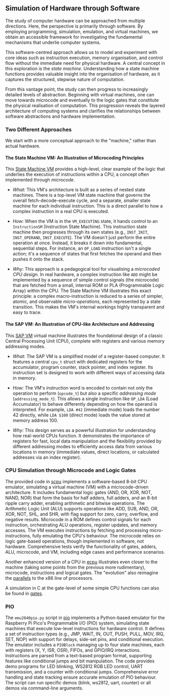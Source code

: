 
## Simulation of Hardware through Software

The study of computer hardware can be approached from multiple directions. Here, the perspective
is primarily through software. By employing programming, simulation, emulation, and virtual machines,
we obtain an accessible framework for investigating the fundamental mechanisms that underlie computer systems.

This software-centred approach allows us to model and experiment with core ideas such as instruction
execution, memory organisation, and control flow without the immediate need for physical hardware.
A central concept in this exploration is the *state machine*. Understanding how a state machine
functions provides valuable insight into the organisation of hardware, as it captures the structured,
stepwise nature of computation.

From this vantage point, the study can then progress to increasingly detailed levels of abstraction.
Beginning with virtual machines, one can move towards microcode and eventually to the logic gates that
constitute the physical realisation of computation. This progression reveals the layered architecture
of computing systems and clarifies the relationships between software abstractions and hardware implementation.


### Two Different Approaches

We start with a more conceptual approach to the "machine,"
rather than actual hardware.


#### The State Machine VM: An Illustration of Microcoding Principles

This [State Machine VM](./state/) provides a high-level, clear example
of the logic that underlies the execution of instructions within a CPU,
a concept often implemented through *microcode*.

* *What:* This VM's architecture is built as a series of nested state machines.
  There is a top-level VM state machine that governs the overall fetch-decode-execute
  cycle, and a separate, smaller state machine for each individual instruction.
  This is a direct parallel to how a complex instruction in a real CPU is executed.

* *How:* When the VM is in the `VM_EXECUTING` state, it hands control to an `InstructionSM`
  (Instruction State Machine). This instruction state machine then progresses through
  its own states (e.g., `INST_INIT`, `INST_OPERAND`, `INST_EXECUTE`). The VM doesn't 
  just perform the entire operation at once. Instead, it breaks it down into fundamental,
  sequential steps. For instance, an `OP_LOAD` instruction isn't a single action;
  it's a sequence of states that first fetches the operand and then pushes it onto the stack.

* *Why:* This approach is a pedagogical tool for visualising a *microcoded CPU design*.
  In real hardware, a complex instruction like `ADD` might be implemented by a sequence
  of simple control signals (the microcode) that are fetched from a small, internal
  ROM or PLA (Programmable Logic Array) within the CPU. The State Machine VM illustrates
  this exact principle: a complex macro-instruction is reduced to a series of simpler,
  atomic, and observable *micro-operations*, each represented by a state transition.
  This makes the VM's internal workings highly transparent and easy to trace.


#### The SAP VM: An Illustration of CPU-like Architecture and Addressing

This [SAP VM](./sap/) virtual machine illustrates the foundational design
of a classic Central Processing Unit (CPU), complete with registers and
various memory addressing modes.

* *What:* The SAP VM is a simplified model of a register-based computer. It features
  a central `cpu_t` struct with dedicated registers for the accumulator, program counter,
  stack pointer, and index register. Its instruction set is designed to work with
  different ways of accessing data in memory.

* *How:* The VM's instruction word is encoded to contain not only the operation to
  perform (`opcode_t`) but also a specific *addressing mode* (`addressing_mode_t`).
  This allows a single instruction like `OP_LDA` (Load Accumulator) to behave differently
  depending on how the operand is interpreted. For example, `LDA #42` (immediate mode)
  loads the number 42 directly, while `LDA $100` (direct mode) loads the value stored
  at memory address 100.

* *Why:* This design serves as a powerful illustration for understanding how real-world
  CPUs function. It demonstrates the importance of registers for fast, local data manipulation
  and the flexibility provided by different addressing modes to efficiently access data
  from various locations in memory (immediate values, direct locations, or calculated
  addresses via an index register).



### CPU Simulation through Microcode and Logic Gates

The provided code in [scpu](./cpu/scpu/) implements a software-based 8-bit CPU emulator,
simulating a virtual machine (VM) with a microcode-driven architecture. It includes
fundamental logic gates (AND, OR, XOR, NOT, NAND, NOR) that form the basis for half
adders, full adders, and an 8-bit ripple carry adder, enabling arithmetic and bitwise
operations. The Arithmetic Logic Unit (ALU) supports operations like ADD, SUB, AND,
OR, XOR, NOT, SHL, and SHR, with flag support for zero, carry, overflow, and negative
results. Microcode in a ROM defines control signals for each instruction, orchestrating
ALU operations, register updates, and memory accesses. The VM executes instructions by
fetching and processing micro-instructions, fully emulating the CPU's behaviour.
The microcode relies on logic gate-based operations, though implemented in software,
not hardware. Comprehensive tests verify the functionality of gates, adders, ALU,
microcode, and VM, including edge cases and performance scenarios.

Another enhanced version of a CPU in [ecpu](./cpu/ecpu/) illustrates even closer to 
the machine (taking some points from the previous more rudimentary), microcode,
instructions and logical gates. The "evolution" also reimagine the
[parallels](./cpu/README.md) to the x86 line of processors.

A simulation in C at the gate-level of some simple CPU functions can also be found
in [gates](./gates/).


### PIO

The `emu2040pio.py` script in [pio](./pio/) implements a Python-based emulator for
the Raspberry Pi Pico's Programmable I/O (PIO) system, simulating state machines
that execute low-level instructions for hardware control. It defines a set of
instruction types (e.g., JMP, WAIT, IN, OUT, PUSH, PULL, MOV, IRQ, SET, NOP)
with support for delays, side-set pins, and conditional execution. The emulator
includes a `PIOBlock` managing up to four state machines, each with registers
(X, Y, ISR, OSR), FIFOs, and GPIO/IRQ interactions. Instructions are parsed from
a text-based program format, supporting features like conditional jumps and bit
manipulation. The code provides demo programs for LED blinking, WS2812 RGB LED control,
UART transmission, and a counter with conditional jumps. Comprehensive error handling
and state tracking ensure accurate emulation of PIO behaviour. The script can run
specific demos (blink, ws2812, uart, counter) or all demos via command-line arguments.

